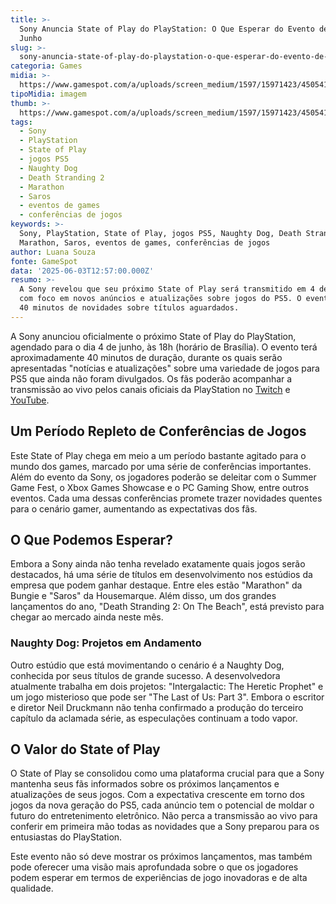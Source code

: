 ```yaml
---
title: >-
  Sony Anuncia State of Play do PlayStation: O Que Esperar do Evento de 4 de
  Junho
slug: >-
  sony-anuncia-state-of-play-do-playstation-o-que-esperar-do-evento-de-4-de-junho
categoria: Games
midia: >-
  https://www.gamespot.com/a/uploads/screen_medium/1597/15971423/4505417-2889110041-44398.jpg
tipoMidia: imagem
thumb: >-
  https://www.gamespot.com/a/uploads/screen_medium/1597/15971423/4505417-2889110041-44398.jpg
tags:
  - Sony
  - PlayStation
  - State of Play
  - jogos PS5
  - Naughty Dog
  - Death Stranding 2
  - Marathon
  - Saros
  - eventos de games
  - conferências de jogos
keywords: >-
  Sony, PlayStation, State of Play, jogos PS5, Naughty Dog, Death Stranding 2,
  Marathon, Saros, eventos de games, conferências de jogos
author: Luana Souza
fonte: GameSpot
data: '2025-06-03T12:57:00.000Z'
resumo: >-
  A Sony revelou que seu próximo State of Play será transmitido em 4 de junho,
  com foco em novos anúncios e atualizações sobre jogos do PS5. O evento promete
  40 minutos de novidades sobre títulos aguardados.
---
```

A Sony anunciou oficialmente o próximo State of Play do PlayStation, agendado para o dia 4 de junho, às 18h (horário de Brasília). O evento terá aproximadamente 40 minutos de duração, durante os quais serão apresentadas "notícias e atualizações" sobre uma variedade de jogos para PS5 que ainda não foram divulgados. Os fãs poderão acompanhar a transmissão ao vivo pelos canais oficiais da PlayStation no [Twitch](http://play.st/twitch) e [YouTube](http://play.st/YouTube).

## Um Período Repleto de Conferências de Jogos

Este State of Play chega em meio a um período bastante agitado para o mundo dos games, marcado por uma série de conferências importantes. Além do evento da Sony, os jogadores poderão se deleitar com o Summer Game Fest, o Xbox Games Showcase e o PC Gaming Show, entre outros eventos. Cada uma dessas conferências promete trazer novidades quentes para o cenário gamer, aumentando as expectativas dos fãs.

## O Que Podemos Esperar?

Embora a Sony ainda não tenha revelado exatamente quais jogos serão destacados, há uma série de títulos em desenvolvimento nos estúdios da empresa que podem ganhar destaque. Entre eles estão "Marathon" da Bungie e "Saros" da Housemarque. Além disso, um dos grandes lançamentos do ano, "Death Stranding 2: On The Beach", está previsto para chegar ao mercado ainda neste mês.

### Naughty Dog: Projetos em Andamento

Outro estúdio que está movimentando o cenário é a Naughty Dog, conhecida por seus títulos de grande sucesso. A desenvolvedora atualmente trabalha em dois projetos: "Intergalactic: The Heretic Prophet" e um jogo misterioso que pode ser "The Last of Us: Part 3". Embora o escritor e diretor Neil Druckmann não tenha confirmado a produção do terceiro capítulo da aclamada série, as especulações continuam a todo vapor.

## O Valor do State of Play

O State of Play se consolidou como uma plataforma crucial para que a Sony mantenha seus fãs informados sobre os próximos lançamentos e atualizações de seus jogos. Com a expectativa crescente em torno dos jogos da nova geração do PS5, cada anúncio tem o potencial de moldar o futuro do entretenimento eletrônico. Não perca a transmissão ao vivo para conferir em primeira mão todas as novidades que a Sony preparou para os entusiastas do PlayStation.

Este evento não só deve mostrar os próximos lançamentos, mas também pode oferecer uma visão mais aprofundada sobre o que os jogadores podem esperar em termos de experiências de jogo inovadoras e de alta qualidade.

